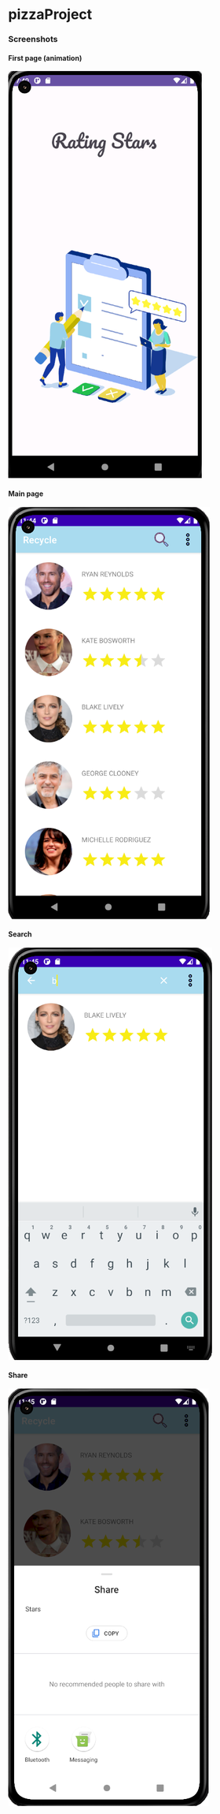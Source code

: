 # pizzaProject

### Screenshots

#### First page (animation)
![Animation ](./assets/animation.png)

#### Main page
![Main](./assets/main.png)

#### Search 
![Search](./assets/search.png)

#### Share
![Share](./assets/share.png)





